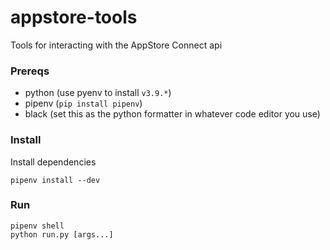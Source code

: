 # appstore-tools

Tools for interacting with the AppStore Connect api

### Prereqs

- python (use pyenv to install `v3.9.*`)
- pipenv (`pip install pipenv`)
- black (set this as the python formatter in whatever code editor you use)

### Install

Install dependencies

```
pipenv install --dev
```

### Run

```
pipenv shell
python run.py [args...]
```
